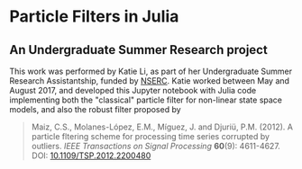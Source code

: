 # Particle Filters in Julia

## An Undergraduate Summer Research project

This work was performed by Katie Li, as part of her Undergraduate Summer Research Assistantship,
funded by [NSERC](https://www.nserc.ca). Katie worked
between May and August 2017, and developed this
Jupyter notebook with Julia code implementing both the "classical"
particle filter for non-linear state space models, and also the robust filter proposed by

> Maiz, C.S., Molanes-López, E.M., Míguez, J. and Djuriü, P.M. (2012). A particle fltering scheme for
> processing time series corrupted by outliers. *IEEE Transactions on
> Signal Processing* **60**(9): 4611-4627.
> DOI: [10.1109/TSP.2012.2200480](https://doi.org/10.1109/TSP.2012.2200480)
